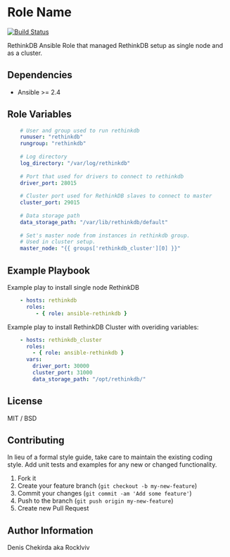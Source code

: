 Role Name
=========
[![Build Status](https://travis-ci.org/Rocklviv/ansible-rethinkdb.svg?branch=master)](https://travis-ci.org/Rocklviv/ansible-rethinkdb)

RethinkDB Ansible Role that managed RethinkDB setup as single node and as a cluster.

## Dependencies

* Ansible >= 2.4

Role Variables
--------------
```YAML
    # User and group used to run rethinkdb
    runuser: "rethinkdb"
    rungroup: "rethinkdb"
    
    # Log directory
    log_directory: "/var/log/rethinkdb"
    
    # Port that used for drivers to connect to rethinkdb
    driver_port: 28015
    
    # Cluster port used for RethinkDB slaves to connect to master
    cluster_port: 29015
    
    # Data storage path
    data_storage_path: "/var/lib/rethinkdb/default"
    
    # Set's master node from instances in rethinkdb group.
    # Used in cluster setup.
    master_node: "{{ groups['rethinkdb_cluster'][0] }}"
```

Example Playbook
----------------

Example play to install single node RethinkDB
```YAML
    - hosts: rethinkdb
      roles:
         - { role: ansible-rethinkdb }
```

Example play to install RethinkDB Cluster with overiding variables:
```YAML
    - hosts: rethinkdb_cluster
      roles:
        - { role: ansible-rethinkdb }
      vars:
        driver_port: 30000
        cluster_port: 31000
        data_storage_path: "/opt/rethinkdb/"
```

License
-------
MIT / BSD

## Contributing
In lieu of a formal style guide, take care to maintain the existing coding style. Add unit tests and examples for any new or changed functionality.

1. Fork it
2. Create your feature branch (`git checkout -b my-new-feature`)
3. Commit your changes (`git commit -am 'Add some feature'`)
4. Push to the branch (`git push origin my-new-feature`)
5. Create new Pull Request

Author Information
------------------

Denis Chekirda aka Rocklviv
